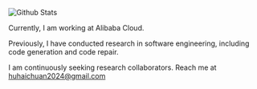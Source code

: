 ![Github Stats](https://github-readme-stats.vercel.app/api?username=Tomsawyerhu&bg_color=30,e96443,904e95&title_color=fff&text_color=fff)

Currently, I am working at Alibaba Cloud. 

Previously, I have conducted research in software engineering, including code generation and code repair.

I am continuously seeking research collaborators. Reach me at huhaichuan2024@gmail.com
